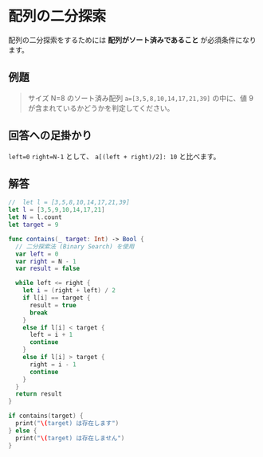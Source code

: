# 配列の二分探索

配列の二分探索をするためには **配列がソート済みであること** が必須条件になります。

## 例題

> サイズ N=8 のソート済み配列 `a=[3,5,8,10,14,17,21,39]` の中に、値 9 が含まれているかどうかを判定してください。

## 回答への足掛かり

`left=0` `right=N-1` として、 `a[(left + right)/2]: 10` と比べます。

## 解答

```swift
//  let l = [3,5,8,10,14,17,21,39]
let l = [3,5,9,10,14,17,21]
let N = l.count
let target = 9

func contains(_ target: Int) -> Bool {
  // 二分探索法 (Binary Search) を使用
  var left = 0
  var right = N - 1
  var result = false

  while left <= right {
    let i = (right + left) / 2
    if l[i] == target {
      result = true
      break
    }
    else if l[i] < target {
      left = i + 1
      continue
    }
    else if l[i] > target {
      right = i - 1
      continue
    }
  }
  return result
}

if contains(target) {
  print("\(target) は存在します")
} else {
  print("\(target) は存在しません")
}
```
